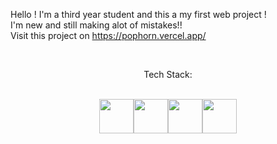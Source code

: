 Hello ! I'm a third year student and this a my first web project !
</br>
I'm new and still making alot of mistakes!!
</br>
Visit this project on https://pophorn.vercel.app/
</br>

</br>
<div align="center"><p>Tech Stack:</p></br><img width="55" src="https://raw.githubusercontent.com/gilbarbara/logos/master/logos/nextjs.svg"/><img width="55" src="https://raw.githubusercontent.com/gilbarbara/logos/master/logos/react.svg"/><img width="55" src="https://raw.githubusercontent.com/gilbarbara/logos/master/logos/tailwindcss-icon.svg"/><img width="55" src="https://raw.githubusercontent.com/gilbarbara/logos/master/logos/typescript-icon.svg"/></div>
